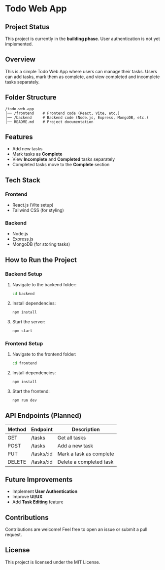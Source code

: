 # Todo Web App

## Project Status
This project is currently in the **building phase**. User authentication is not yet implemented.

## Overview
This is a simple Todo Web App where users can manage their tasks. Users can add tasks, mark them as complete, and view completed and incomplete tasks separately.

## Folder Structure
```
/todo-web-app
│── /frontend    # Frontend code (React, Vite, etc.)
│── /backend     # Backend code (Node.js, Express, MongoDB, etc.)
│── README.md    # Project documentation
```

## Features
- Add new tasks
- Mark tasks as **Complete**
- View **Incomplete** and **Completed** tasks separately
- Completed tasks move to the **Complete** section

## Tech Stack
### Frontend
- React.js (Vite setup)
- Tailwind CSS (for styling)

### Backend
- Node.js
- Express.js
- MongoDB (for storing tasks)

## How to Run the Project
### Backend Setup
1. Navigate to the backend folder:
   ```sh
   cd backend
   ```
2. Install dependencies:
   ```sh
   npm install
   ```
3. Start the server:
   ```sh
   npm start
   ```

### Frontend Setup
1. Navigate to the frontend folder:
   ```sh
   cd frontend
   ```
2. Install dependencies:
   ```sh
   npm install
   ```
3. Start the frontend:
   ```sh
   npm run dev
   ```

## API Endpoints (Planned)
| Method | Endpoint       | Description               |
|--------|--------------|---------------------------|
| GET    | /tasks       | Get all tasks             |
| POST   | /tasks       | Add a new task            |
| PUT    | /tasks/:id   | Mark a task as complete   |
| DELETE | /tasks/:id   | Delete a completed task   |

## Future Improvements
- Implement **User Authentication**
- Improve **UI/UX**
- Add **Task Editing** feature

## Contributions
Contributions are welcome! Feel free to open an issue or submit a pull request.

## License
This project is licensed under the MIT License.

